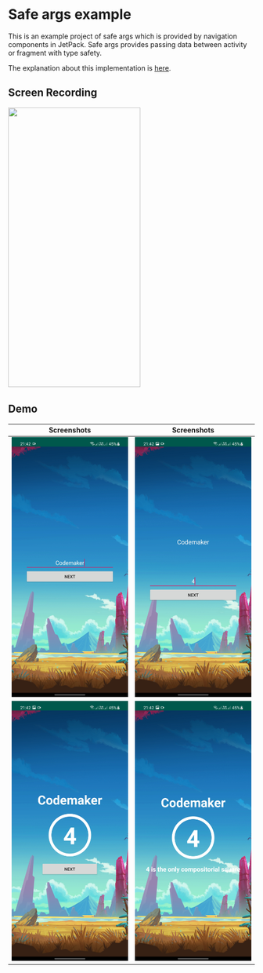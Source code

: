 # Safe args example
This is an example project of safe args which is provided by navigation components in JetPack.
Safe args provides passing data between activity or fragment with type safety.

The explanation about this implementation is [here]().

## Screen Recording

<img src="https://github.com/codemaker2015/SafeArgs-Demo/blob/master/demo/demo.gif" width="270" height="570">

## Demo

| Screenshots | Screenshots |
|:---:|:---:|
| ![screenshtot](https://github.com/codemaker2015/SafeArgs-Demo/blob/master/demo/Screenshot1.jpg) | ![screenshtot](https://github.com/codemaker2015/SafeArgs-Demo/blob/master/demo/Screenshot2.jpg) |
| ![screenshtot](https://github.com/codemaker2015/SafeArgs-Demo/blob/master/demo/Screenshot3.jpg) | ![screenshtot](https://github.com/codemaker2015/SafeArgs-Demo/blob/master/demo/Screenshot4.jpg) |

